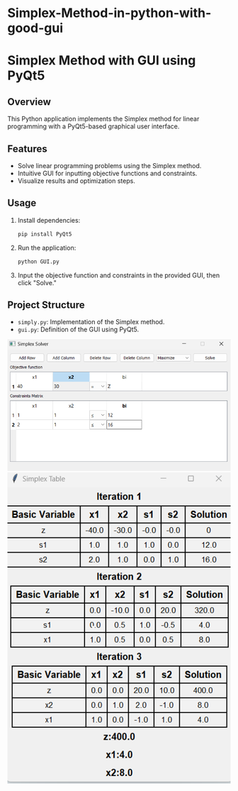 # Simplex-Method-in-python-with-good-gui
# Simplex Method with GUI using PyQt5

## Overview

This Python application implements the Simplex method for linear programming with a PyQt5-based graphical user interface.

## Features

- Solve linear programming problems using the Simplex method.
- Intuitive GUI for inputting objective functions and constraints.
- Visualize results and optimization steps.

## Usage

1. Install dependencies:

    ```bash
    pip install PyQt5
    ```

2. Run the application:

    ```bash
    python GUI.py
    ```

3. Input the objective function and constraints in the provided GUI, then click "Solve."

## Project Structure

- `simply.py`: Implementation of the Simplex method.
- `gui.py`: Definition of the GUI using PyQt5.

<img src="/Screenshots/simp1.png" alt="Input" width="600">
<br>
<img src="/Screenshots/simp2.png" alt="Output" width="600">


